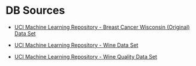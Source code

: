 # DB Sources


* [ UCI Machine Learning Repository - Breast Cancer Wisconsin (Original) Data Set](https://archive.ics.uci.edu/ml/datasets/Breast+Cancer+Wisconsin+%28Original%29)

* [ UCI Machine Learning Repository - Wine Data Set](https://archive.ics.uci.edu/ml/datasets/wine)

* [ UCI Machine Learning Repository - Wine Quality Data Set](https://archive.ics.uci.edu/ml/datasets/wine+quality)
